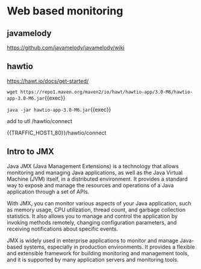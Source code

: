 # Web based monitoring


## javamelody

 

https://github.com/javamelody/javamelody/wiki

 

 

## hawtio

 

https://hawt.io/docs/get-started/

 

`wget https://repo1.maven.org/maven2/io/hawt/hawtio-app/3.0-M6/hawtio-app-3.0-M6.jar`{{exec}}


`java -jar hawtio-app-3.0-M6.jar`{{exec}}

  
add to utl /hawtio/connect

{{TRAFFIC_HOST1_80}}/hawtio/connect

## Intro to JMX

 Java JMX (Java Management Extensions) is a technology that allows monitoring and managing Java applications, as well as the Java Virtual Machine (JVM) itself, in a distributed environment. It provides a standard way to expose and manage the resources and operations of a Java application through a set of APIs.

With JMX, you can monitor various aspects of your Java application, such as memory usage, CPU utilization, thread count, and garbage collection statistics. It also allows you to manage and control the application by invoking methods remotely, changing configuration parameters, and receiving notifications about specific events.

JMX is widely used in enterprise applications to monitor and manage Java-based systems, especially in production environments. It provides a flexible and extensible framework for building monitoring and management tools, and it is supported by many application servers and monitoring tools.